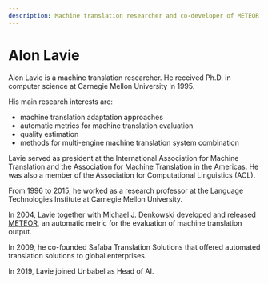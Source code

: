 ```yaml
---
description: Machine translation researcher and co-developer of METEOR
---
```

# Alon Lavie
Alon Lavie is a machine translation researcher. He received Ph.D. in computer science at Carnegie Mellon University in 1995. 

His main research interests are:
* machine translation adaptation approaches
* automatic metrics for machine translation evaluation
* quality estimation
* methods for multi-engine machine translation system combination

Lavie served as president at the International Association for Machine Translation and the Association for Machine 
Translation in the Americas. He was also a member of the Association for Computational Linguistics (ACL).  

From 1996 to 2015, he worked as a research professor at the Language Technologies Institute at Carnegie Mellon University.

In 2004, Lavie together with Michael J. Denkowski developed and released [METEOR](/metrics/meteor.md), an automatic metric 
for the evaluation of machine translation output. 

In 2009, he co-founded Safaba Translation Solutions that offered automated translation solutions to global enterprises. 

In 2019, Lavie joined Unbabel as Head of AI.
